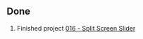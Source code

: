 ## Done
1. Finished project [016 - Split Screen Slider](../Projects/016%20-%20Split%20Screen%20Slider)